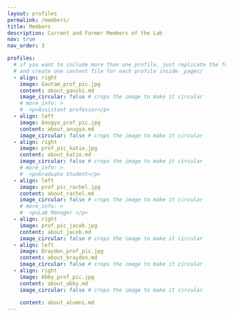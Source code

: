 ```yaml
---
layout: profiles
permalink: /members/
title: Members
description: Current and Former Members of the Lab
nav: true
nav_order: 3

profiles:
  # if you want to include more than one profile, just replicate the following block
  # and create one content file for each profile inside _pages/
  - align: right
    image: Gautam_prof_pic.jpg
    content: about_gaushi.md
    image_circular: false # crops the image to make it circular
    # more_info: >
    #  <p>Assistant professor</p>
  - align: left
    image: Anugya_prof_pic.jpg
    content: about_anugya.md
    image_circular: false # crops the image to make it circular
  - align: right
    image: prof_pic_katie.jpg
    content: about_katie.md
    image_circular: false # crops the image to make it circular
    # more_info: >
    #  <p>Graduate Student</p>
  - align: left
    image: prof_pic_rachel.jpg
    content: about_rachel.md
    image_circular: false # crops the image to make it circular
    # more_info: >
    #  <p>Lab Manager </p>
  - align: right
    image: prof_pic_jacob.jpg
    content: about_jacob.md
    image_circular: false # crops the image to make it circular
  - align: left
    image: Brayden_prof_pic.jpg
    content: about_brayden.md
    image_circular: false # crops the image to make it circular
  - align: right
    image: Abby_prof_pic.jpg
    content: about_abby.md
    image_circular: false # crops the image to make it circular
    
    content: about_alumni.md
---
```

